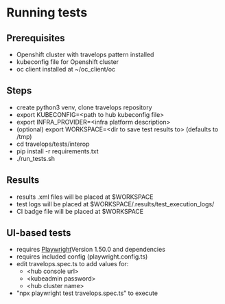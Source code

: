 # Running tests

## Prerequisites

* Openshift cluster with travelops pattern installed
* kubeconfig file for Openshift cluster
* oc client installed at ~/oc_client/oc

## Steps

* create python3 venv, clone travelops repository
* export KUBECONFIG=\<path to hub kubeconfig file>
* export INFRA_PROVIDER=\<infra platform description>
* (optional) export WORKSPACE=\<dir to save test results to> (defaults to /tmp)
* cd travelops/tests/interop
* pip install -r requirements.txt
* ./run_tests.sh

## Results

* results .xml files will be placed at $WORKSPACE
* test logs will be placed at $WORKSPACE/.results/test_execution_logs/
* CI badge file will be placed at $WORKSPACE

## UI-based tests

* requires [Playwright](https://playwright.dev/docs/intro)Version 1.50.0 and dependencies
* requires included config (playwright.config.ts)
* edit travelops.spec.ts to add values for:
  * \<hub console url\>
  * \<kubeadmin password\>
  * \<hub cluster name\>
* "npx playwright test travelops.spec.ts" to execute
